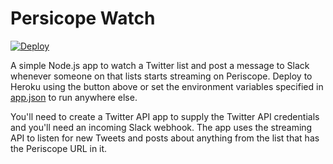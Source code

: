 # Persicope Watch

[![Deploy](https://www.herokucdn.com/deploy/button.png)](https://heroku.com/deploy)

A simple Node.js app to watch a Twitter list and post a message to Slack whenever someone on that lists starts streaming on Periscope. Deploy to Heroku using the button above or set the environment variables specified in [app.json](app.json) to run anywhere else.

You'll need to create a Twitter API app to supply the Twitter API credentials and you'll need an incoming Slack webhook. The app uses the streaming API to listen for new Tweets and posts about anything from the list that has the Periscope URL in it.
